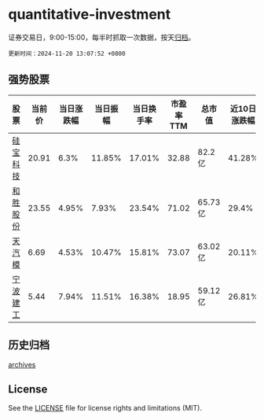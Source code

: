 # quantitative-investment

证券交易日，9:00-15:00，每半时抓取一次数据，按天[归档](archives)。

`更新时间：2024-11-20 13:07:52 +0800`

## 强势股票

|股票|当前价|当日涨跌幅|当日振幅|当日换手率|市盈率TTM|总市值|近10日涨跌幅|
|----|----|----|----|----|----|----|----|
|[硅宝科技](https://xueqiu.com/S/SZ300019)|20.91|6.3%|11.85%|17.01%|32.88|82.2亿|41.28%|
|[和胜股份](https://xueqiu.com/S/SZ002824)|23.55|4.95%|7.93%|23.54%|71.02|65.73亿|29.4%|
|[天汽模](https://xueqiu.com/S/SZ002510)|6.69|4.53%|10.47%|15.81%|73.07|63.02亿|20.11%|
|[宁波建工](https://xueqiu.com/S/SH601789)|5.44|7.94%|11.51%|16.38%|18.95|59.12亿|26.81%|

## 历史归档

[archives](archives)

## License

See the [LICENSE](LICENSE) file for license rights and limitations (MIT).